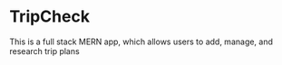 # TripCheck
This is a full stack MERN app, which allows users to add, manage, and research trip plans
